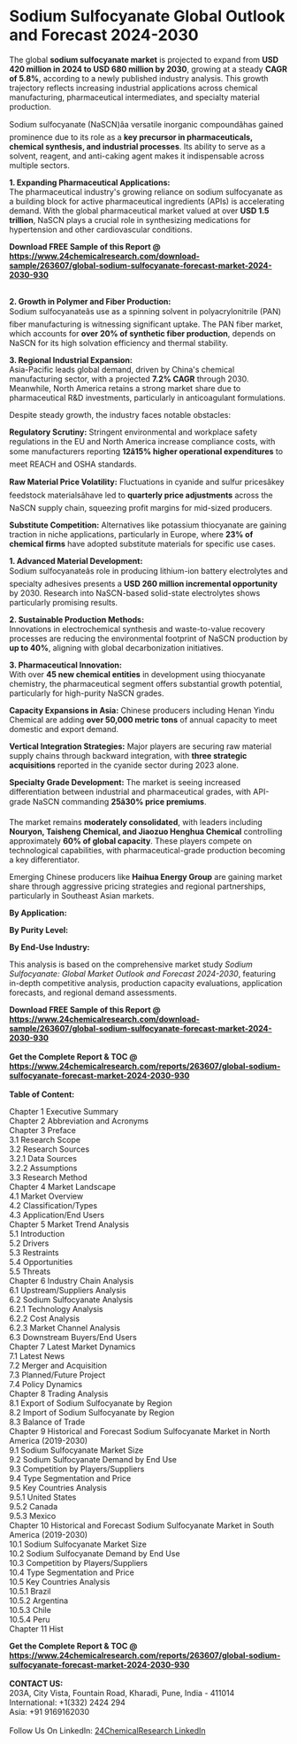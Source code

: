 <h1>Sodium Sulfocyanate Global Outlook and Forecast 2024-2030</h1><p>The global <strong>sodium sulfocyanate market</strong> is projected to expand from <strong>USD 420 million in 2024 to USD 680 million by 2030</strong>, growing at a steady <strong>CAGR of 5.8%</strong>, according to a newly published industry analysis. This growth trajectory reflects increasing industrial applications across chemical manufacturing, pharmaceutical intermediates, and specialty material production.</p><p>Sodium sulfocyanate (NaSCN)âa versatile inorganic compoundâhas gained prominence due to its role as a <strong>key precursor in pharmaceuticals, chemical synthesis, and industrial processes</strong>. Its ability to serve as a solvent, reagent, and anti-caking agent makes it indispensable across multiple sectors.</p><p><strong>1. Expanding Pharmaceutical Applications:</strong><br>
The pharmaceutical industry's growing reliance on sodium sulfocyanate as a building block for active pharmaceutical ingredients (APIs) is accelerating demand. With the global pharmaceutical market valued at over <strong>USD 1.5 trillion</strong>, NaSCN plays a crucial role in synthesizing medications for hypertension and other cardiovascular conditions.</p><div><b>Download FREE Sample of this Report @ 
            <a href="https://www.24chemicalresearch.com/download-sample/263607/global-sodium-sulfocyanate-forecast-market-2024-2030-930">
            https://www.24chemicalresearch.com/download-sample/263607/global-sodium-sulfocyanate-forecast-market-2024-2030-930</a></b></div><br><p><strong>2. Growth in Polymer and Fiber Production:</strong><br>
Sodium sulfocyanateâs use as a spinning solvent in polyacrylonitrile (PAN) fiber manufacturing is witnessing significant uptake. The PAN fiber market, which accounts for <strong>over 20% of synthetic fiber production</strong>, depends on NaSCN for its high solvation efficiency and thermal stability.</p><p><strong>3. Regional Industrial Expansion:</strong><br>
Asia-Pacific leads global demand, driven by China's chemical manufacturing sector, with a projected <strong>7.2% CAGR</strong> through 2030. Meanwhile, North America retains a strong market share due to pharmaceutical R&amp;D investments, particularly in anticoagulant formulations.</p><p>Despite steady growth, the industry faces notable obstacles:</p><p><strong>Regulatory Scrutiny:</strong> Stringent environmental and workplace safety regulations in the EU and North America increase compliance costs, with some manufacturers reporting <strong>12â15% higher operational expenditures</strong> to meet REACH and OSHA standards.</p><p><strong>Raw Material Price Volatility:</strong> Fluctuations in cyanide and sulfur pricesâkey feedstock materialsâhave led to <strong>quarterly price adjustments</strong> across the NaSCN supply chain, squeezing profit margins for mid-sized producers.</p><p><strong>Substitute Competition:</strong> Alternatives like potassium thiocyanate are gaining traction in niche applications, particularly in Europe, where <strong>23% of chemical firms</strong> have adopted substitute materials for specific use cases.</p><p><strong>1. Advanced Material Development:</strong><br>
Sodium sulfocyanateâs role in producing lithium-ion battery electrolytes and specialty adhesives presents a <strong>USD 260 million incremental opportunity</strong> by 2030. Research into NaSCN-based solid-state electrolytes shows particularly promising results.</p><p><strong>2. Sustainable Production Methods:</strong><br>
Innovations in electrochemical synthesis and waste-to-value recovery processes are reducing the environmental footprint of NaSCN production by <strong>up to 40%</strong>, aligning with global decarbonization initiatives.</p><p><strong>3. Pharmaceutical Innovation:</strong><br>
With over <strong>45 new chemical entities</strong> in development using thiocyanate chemistry, the pharmaceutical segment offers substantial growth potential, particularly for high-purity NaSCN grades.</p><p><strong>Capacity Expansions in Asia:</strong> Chinese producers including Henan Yindu Chemical are adding <strong>over 50,000 metric tons</strong> of annual capacity to meet domestic and export demand.</p><p><strong>Vertical Integration Strategies:</strong> Major players are securing raw material supply chains through backward integration, with <strong>three strategic acquisitions</strong> reported in the cyanide sector during 2023 alone.</p><p><strong>Specialty Grade Development:</strong> The market is seeing increased differentiation between industrial and pharmaceutical grades, with API-grade NaSCN commanding <strong>25â30% price premiums</strong>.</p><p>The market remains <strong>moderately consolidated</strong>, with leaders including <strong>Nouryon, Taisheng Chemical, and Jiaozuo Henghua Chemical</strong> controlling approximately <strong>60% of global capacity</strong>. These players compete on technological capabilities, with pharmaceutical-grade production becoming a key differentiator.</p><p>Emerging Chinese producers like <strong>Haihua Energy Group</strong> are gaining market share through aggressive pricing strategies and regional partnerships, particularly in Southeast Asian markets.</p><p><strong>By Application:</strong></p><p><strong>By Purity Level:</strong></p><p><strong>By End-Use Industry:</strong></p><p>This analysis is based on the comprehensive market study <em>Sodium Sulfocyanate: Global Market Outlook and Forecast 2024-2030</em>, featuring in-depth competitive analysis, production capacity evaluations, application forecasts, and regional demand assessments.</p><div><b>Download FREE Sample of this Report @ 
            <a href="https://www.24chemicalresearch.com/download-sample/263607/global-sodium-sulfocyanate-forecast-market-2024-2030-930">
            https://www.24chemicalresearch.com/download-sample/263607/global-sodium-sulfocyanate-forecast-market-2024-2030-930</a></b></div><br><div><b>Get the Complete Report & TOC @ 
            <a href="https://www.24chemicalresearch.com/reports/263607/global-sodium-sulfocyanate-forecast-market-2024-2030-930">
            https://www.24chemicalresearch.com/reports/263607/global-sodium-sulfocyanate-forecast-market-2024-2030-930</a></b></div><br>
            <b>Table of Content:</b><p>Chapter 1 Executive Summary<br />
Chapter 2 Abbreviation and Acronyms<br />
Chapter 3 Preface<br />
3.1 Research Scope<br />
3.2 Research Sources<br />
3.2.1 Data Sources<br />
3.2.2 Assumptions<br />
3.3 Research Method<br />
Chapter 4 Market Landscape<br />
4.1 Market Overview<br />
4.2 Classification/Types<br />
4.3 Application/End Users<br />
Chapter 5 Market Trend Analysis<br />
5.1 Introduction<br />
5.2 Drivers<br />
5.3 Restraints<br />
5.4 Opportunities<br />
5.5 Threats<br />
Chapter 6 Industry Chain Analysis<br />
6.1 Upstream/Suppliers Analysis<br />
6.2 Sodium Sulfocyanate Analysis<br />
6.2.1 Technology Analysis<br />
6.2.2 Cost Analysis<br />
6.2.3 Market Channel Analysis<br />
6.3 Downstream Buyers/End Users<br />
Chapter 7 Latest Market Dynamics<br />
7.1 Latest News<br />
7.2 Merger and Acquisition<br />
7.3 Planned/Future Project<br />
7.4 Policy Dynamics<br />
Chapter 8 Trading Analysis<br />
8.1 Export of Sodium Sulfocyanate by Region<br />
8.2 Import of Sodium Sulfocyanate by Region<br />
8.3 Balance of Trade<br />
Chapter 9 Historical and Forecast Sodium Sulfocyanate Market in North America (2019-2030)<br />
9.1 Sodium Sulfocyanate Market Size<br />
9.2 Sodium Sulfocyanate Demand by End Use<br />
9.3 Competition by Players/Suppliers<br />
9.4 Type Segmentation and Price<br />
9.5 Key Countries Analysis<br />
9.5.1 United States<br />
9.5.2 Canada<br />
9.5.3 Mexico<br />
Chapter 10 Historical and Forecast Sodium Sulfocyanate Market in South America (2019-2030)<br />
10.1 Sodium Sulfocyanate Market Size<br />
10.2 Sodium Sulfocyanate Demand by End Use<br />
10.3 Competition by Players/Suppliers<br />
10.4 Type Segmentation and Price<br />
10.5 Key Countries Analysis<br />
10.5.1 Brazil<br />
10.5.2 Argentina<br />
10.5.3 Chile<br />
10.5.4 Peru<br />
Chapter 11 Hist</p><div><b>Get the Complete Report & TOC @ 
            <a href="https://www.24chemicalresearch.com/reports/263607/global-sodium-sulfocyanate-forecast-market-2024-2030-930">
            https://www.24chemicalresearch.com/reports/263607/global-sodium-sulfocyanate-forecast-market-2024-2030-930</a></b></div><br><b>CONTACT US:</b><br>
            203A, City Vista, Fountain Road, Kharadi, Pune, India - 411014<br>
            International: +1(332) 2424 294<br>
            Asia: +91 9169162030 <br><br>
            Follow Us On LinkedIn: <a href="https://www.linkedin.com/company/24chemicalresearch/">24ChemicalResearch LinkedIn</a>